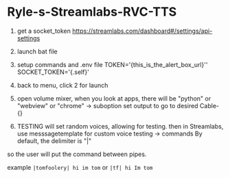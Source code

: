 # Ryle-s-Streamlabs-RVC-TTS

1) get a socket_token
https://streamlabs.com/dashboard#/settings/api-settings
2)  launch bat file

3) setup commands and .env file
TOKEN='{this_is_the_alert_box_url}''
SOCKET_TOKEN='{.self}'

4) back to menu, click 2 for launch

5) open volume mixer, when you look at apps, there will be "python" or "webview" or "chrome" -> suboption 
set output to go to desired Cable-{}

6) TESTING will set random voices, allowing for testing. then in Streamlabs, use messsagetemplate for custom voice testing -> commands
By default, the delimiter is "|"

so the user will put the command between pipes. 

example
```|tomfoolery| hi im tom```
or
```|tf| hi Im tom```
